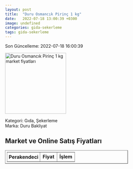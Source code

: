 ```yaml
---
layout: post
title:  "Duru Osmancık Pirinç 1 kg"
date:   2022-07-18 13:00:39 +0300
image: undefined
categories: gida-sekerleme
tags: gida-sekerleme
---
```


Son Güncelleme: 2022-07-18 16:00:39

<img src="undefined" width="200" alt="Duru Osmancık Pirinç 1 kg market fiyatları" />

Kategori: Gıda, Şekerleme
<br />
Marka: Duru Bakliyat

<h2>Market ve Online Satış Fiyatları</h2>

<table border="1" style="padding: 5px;width:80%;">
  <tr>
    <td style="padding: 5px;"><strong>Perakendeci</strong></td>
    <td><strong>Fiyat</strong></td>
    <td><strong>İşlem</strong></td>
  </tr>
  
</table>
